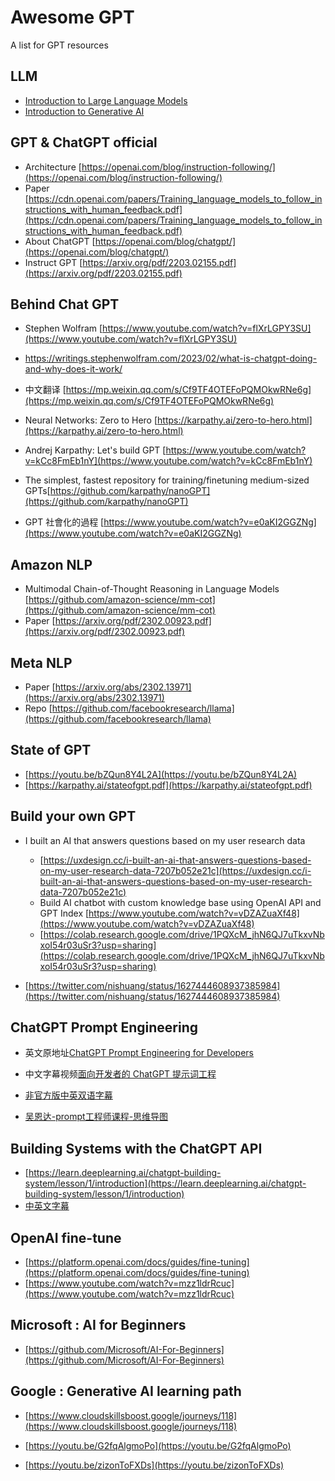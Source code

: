 # Awesome GPT
A list for GPT resources

## LLM
- [Introduction to Large Language Models](https://youtu.be/zizonToFXDs)
- [Introduction to Generative AI](https://youtu.be/G2fqAlgmoPo)

## GPT & ChatGPT official

- Architecture [https://openai.com/blog/instruction-following/](https://openai.com/blog/instruction-following/)
- Paper [https://cdn.openai.com/papers/Training_language_models_to_follow_instructions_with_human_feedback.pdf](https://cdn.openai.com/papers/Training_language_models_to_follow_instructions_with_human_feedback.pdf)
- About ChatGPT [https://openai.com/blog/chatgpt/](https://openai.com/blog/chatgpt/)
- Instruct GPT [https://arxiv.org/pdf/2203.02155.pdf](https://arxiv.org/pdf/2203.02155.pdf)

## Behind Chat GPT
- Stephen Wolfram [https://www.youtube.com/watch?v=flXrLGPY3SU](https://www.youtube.com/watch?v=flXrLGPY3SU)
- https://writings.stephenwolfram.com/2023/02/what-is-chatgpt-doing-and-why-does-it-work/
- 中文翻译 [https://mp.weixin.qq.com/s/Cf9TF4OTEFoPQMOkwRNe6g](https://mp.weixin.qq.com/s/Cf9TF4OTEFoPQMOkwRNe6g)

- Neural Networks: Zero to Hero [https://karpathy.ai/zero-to-hero.html](https://karpathy.ai/zero-to-hero.html)
- Andrej Karpathy: Let's build GPT [https://www.youtube.com/watch?v=kCc8FmEb1nY](https://www.youtube.com/watch?v=kCc8FmEb1nY)
- The simplest, fastest repository for training/finetuning medium-sized GPTs[https://github.com/karpathy/nanoGPT](https://github.com/karpathy/nanoGPT)
- GPT 社會化的過程 [https://www.youtube.com/watch?v=e0aKI2GGZNg](https://www.youtube.com/watch?v=e0aKI2GGZNg)

## Amazon NLP

- Multimodal Chain-of-Thought Reasoning in Language Models [https://github.com/amazon-science/mm-cot](https://github.com/amazon-science/mm-cot)
- Paper [https://arxiv.org/pdf/2302.00923.pdf](https://arxiv.org/pdf/2302.00923.pdf)

## Meta NLP

- Paper [https://arxiv.org/abs/2302.13971](https://arxiv.org/abs/2302.13971)
- Repo [https://github.com/facebookresearch/llama](https://github.com/facebookresearch/llama)

## State of GPT

- [https://youtu.be/bZQun8Y4L2A](https://youtu.be/bZQun8Y4L2A)
- [https://karpathy.ai/stateofgpt.pdf](https://karpathy.ai/stateofgpt.pdf)

## Build your own GPT

- I built an AI that answers questions based on my user research data 
  - [https://uxdesign.cc/i-built-an-ai-that-answers-questions-based-on-my-user-research-data-7207b052e21c](https://uxdesign.cc/i-built-an-ai-that-answers-questions-based-on-my-user-research-data-7207b052e21c)
  - Build AI chatbot with custom knowledge base using OpenAI API and GPT Index
[https://www.youtube.com/watch?v=vDZAZuaXf48](https://www.youtube.com/watch?v=vDZAZuaXf48)
  - [https://colab.research.google.com/drive/1PQXcM_jhN6QJ7uTkxvNbxoI54r03uSr3?usp=sharing](https://colab.research.google.com/drive/1PQXcM_jhN6QJ7uTkxvNbxoI54r03uSr3?usp=sharing)

- [https://twitter.com/nishuang/status/1627444608937385984](https://twitter.com/nishuang/status/1627444608937385984)

## ChatGPT Prompt Engineering
- 英文原地址[ChatGPT Prompt Engineering for Developers](https://learn.deeplearning.ai/chatgpt-prompt-eng/lesson/1/introduction)
- 中文字幕视频[面向开发者的 ChatGPT 提示词工程](https://www.bilibili.com/list/15467823?sid=3247315&spm_id_from=333.999.0.0&desc=1&oid=783015669&bvid=BV1s24y1F7eq)
- [非官方版中英双语字幕](https://github.com/GitHubDaily/ChatGPT-Prompt-Engineering-for-Developers-in-Chinese)

- [吴恩达-prompt工程师课程-思维导图](https://github.com/ZhangHanDong/rustchat/releases/tag/prompt%E5%B7%A5%E7%A8%8B%E5%B8%88%E8%AF%BE%E7%A8%8B%E6%80%9D%E7%BB%B4%E5%AF%BC%E5%9B%BE)

## Building Systems with the ChatGPT API
- [https://learn.deeplearning.ai/chatgpt-building-system/lesson/1/introduction](https://learn.deeplearning.ai/chatgpt-building-system/lesson/1/introduction)
- [中英文字幕](https://twitter.com/dotey/status/1664335473500626946)

## OpenAI fine-tune
- [https://platform.openai.com/docs/guides/fine-tuning](https://platform.openai.com/docs/guides/fine-tuning)
- [https://www.youtube.com/watch?v=mzz1ldrRcuc](https://www.youtube.com/watch?v=mzz1ldrRcuc)

## Microsoft : AI for Beginners
- [https://github.com/Microsoft/AI-For-Beginners](https://github.com/Microsoft/AI-For-Beginners)

## Google : Generative AI learning path
- [https://www.cloudskillsboost.google/journeys/118](https://www.cloudskillsboost.google/journeys/118)

- [https://youtu.be/G2fqAlgmoPo](https://youtu.be/G2fqAlgmoPo)
- [https://youtu.be/zizonToFXDs](https://youtu.be/zizonToFXDs)
